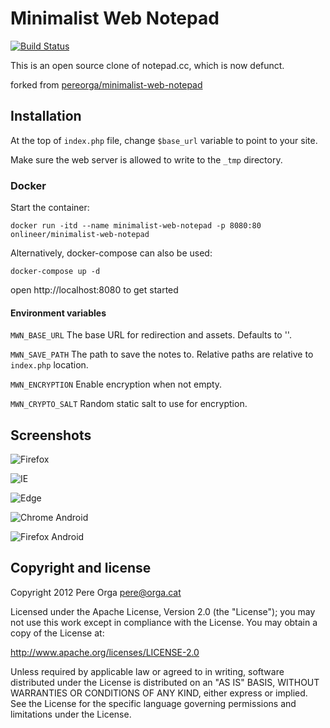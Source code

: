 # Minimalist Web Notepad

[![Build Status](https://drone.app.onlineer.de/api/badges/deepDiverPaul/minimalist-web-notepad/status.svg)](https://drone.app.onlineer.de/deepDiverPaul/minimalist-web-notepad)

This is an open source clone of notepad.cc, which is now defunct.

forked from [pereorga/minimalist-web-notepad](https://github.com/pereorga/minimalist-web-notepad)

## Installation

At the top of `index.php` file, change `$base_url` variable to point to your
site.

Make sure the web server is allowed to write to the `_tmp` directory.

### Docker

Start the container:
```
docker run -itd --name minimalist-web-notepad -p 8080:80 onlineer/minimalist-web-notepad
```

Alternatively, docker-compose can also be used:
```
docker-compose up -d
```
open http://localhost:8080 to get started

#### Environment variables

`MWN_BASE_URL`    The base URL for redirection and assets. Defaults to ''.

`MWN_SAVE_PATH`   The path to save the notes to. Relative paths are relative to `index.php` location.

`MWN_ENCRYPTION`  Enable encryption when not empty.

`MWN_CRYPTO_SALT` Random static salt to use for encryption.


## Screenshots

![Firefox](https://orga.cat/sites/default/files/images/firefox.png)

![IE](https://orga.cat/sites/default/files/images/ie.png)

![Edge](https://orga.cat/sites/default/files/images/edge.png)

![Chrome Android](https://orga.cat/sites/default/files/images/android_chrome_dark.png)

![Firefox Android](https://orga.cat/sites/default/files/images/android_firefox.png)


## Copyright and license

Copyright 2012 Pere Orga <pere@orga.cat>

Licensed under the Apache License, Version 2.0 (the "License");
you may not use this work except in compliance with the License.
You may obtain a copy of the License at:

   http://www.apache.org/licenses/LICENSE-2.0

Unless required by applicable law or agreed to in writing, software
distributed under the License is distributed on an "AS IS" BASIS,
WITHOUT WARRANTIES OR CONDITIONS OF ANY KIND, either express or implied.
See the License for the specific language governing permissions and
limitations under the License.
